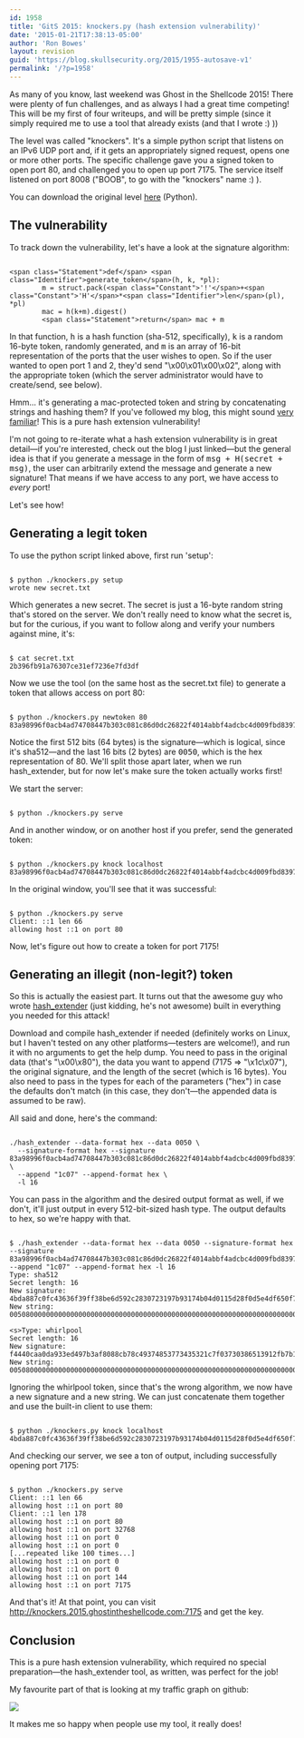 ```yaml
---
id: 1958
title: 'GitS 2015: knockers.py (hash extension vulnerability)'
date: '2015-01-21T17:38:13-05:00'
author: 'Ron Bowes'
layout: revision
guid: 'https://blog.skullsecurity.org/2015/1955-autosave-v1'
permalink: '/?p=1958'
---
```


As many of you know, last weekend was Ghost in the Shellcode 2015! There were plenty of fun challenges, and as always I had a great time competing! This will be my first of four writeups, and will be pretty simple (since it simply required me to use a tool that already exists (and that I wrote :) ))

The level was called "knockers". It's a simple python script that listens on an IPv6 UDP port and, if it gets an appropriately signed request, opens one or more other ports. The specific challenge gave you a signed token to open port 80, and challenged you to open up port 7175. The service itself listened on port 8008 ("BOOB", to go with the "knockers" name :) ).

You can download the original level [here](https://blogdata.skullsecurity.org/knockers.py) (Python).

## The vulnerability

To track down the vulnerability, let's have a look at the signature algorithm:

```

<span class="Statement">def</span> <span class="Identifier">generate_token</span>(h, k, *pl):
        m = struct.pack(<span class="Constant">'!'</span>+<span class="Constant">'H'</span>*<span class="Identifier">len</span>(pl), *pl)
        mac = h(k+m).digest()
        <span class="Statement">return</span> mac + m
```

In that function, <tt>h</tt> is a hash function (sha-512, specifically), <tt>k</tt> is a random 16-byte token, randomly generated, and <tt>m</tt> is an array of 16-bit representation of the ports that the user wishes to open. So if the user wanted to open port 1 and 2, they'd send "\\x00\\x01\\x00\\x02", along with the appropriate token (which the server administrator would have to create/send, see below).

Hmm... it's generating a mac-protected token and string by concatenating strings and hashing them? If you've followed my blog, this might sound [very familiar](2012/everything-you-need-to-know-about-hash-length-extension-attacks)! This is a pure hash extension vulnerability!

I'm not going to re-iterate what a hash extension vulnerability is in great detail—if you're interested, check out the blog I just linked—but the general idea is that if you generate a message in the form of <tt>msg + H(secret + msg)</tt>, the user can arbitrarily extend the message and generate a new signature! That means if we have access to any port, we have access to *every* port!

Let's see how!

## Generating a legit token

To use the python script linked above, first run 'setup':

```

$ python ./knockers.py setup
wrote new secret.txt
```

Which generates a new secret. The secret is just a 16-byte random string that's stored on the server. We don't really need to know what the secret is, but for the curious, if you want to follow along and verify your numbers against mine, it's:

```

$ cat secret.txt
2b396fb91a76307ce31ef7236e7fd3df
```

Now we use the tool (on the same host as the secret.txt file) to generate a token that allows access on port 80:

```

$ python ./knockers.py newtoken 80
83a98996f0acb4ad74708447b303c081c86d0dc26822f4014abbf4adcbc4d009fbd8397aad82618a6d45de8d944d384542072d7a0f0cdb76b51e512d88de3eb20050
```

Notice the first 512 bits (64 bytes) is the signature—which is logical, since it's sha512—and the last 16 bits (2 bytes) are <tt>0050</tt>, which is the hex representation of 80. We'll split those apart later, when we run hash\_extender, but for now let's make sure the token actually works first!

We start the server:

```

$ python ./knockers.py serve
```

And in another window, or on another host if you prefer, send the generated token:

```

$ python ./knockers.py knock localhost 83a98996f0acb4ad74708447b303c081c86d0dc26822f4014abbf4adcbc4d009fbd8397aad82618a6d45de8d944d384542072d7a0f0cdb76b51e512d88de3eb20050
```

In the original window, you'll see that it was successful:

```

$ python ./knockers.py serve
Client: ::1 len 66
allowing host ::1 on port 80
```

Now, let's figure out how to create a token for port 7175!

## Generating an illegit (non-legit?) token

So this is actually the easiest part. It turns out that the awesome guy who wrote [hash\_extender](https://github.com/iagox86/hash_extender) (just kidding, he's not awesome) built in everything you needed for this attack!

Download and compile hash\_extender if needed (definitely works on Linux, but I haven't tested on any other platforms—testers are welcome!), and run it with no arguments to get the help dump. You need to pass in the original data (that's "\\x00\\x80"), the data you want to append (7175 => "\\x1c\\x07"), the original signature, and the length of the secret (which is 16 bytes). You also need to pass in the types for each of the parameters ("hex") in case the defaults don't match (in this case, they don't—the appended data is assumed to be raw).

All said and done, here's the command:

```

./hash_extender --data-format hex --data 0050 \
  --signature-format hex --signature 83a98996f0acb4ad74708447b303c081c86d0dc26822f4014abbf4adcbc4d009fbd8397aad82618a6d45de8d944d384542072d7a0f0cdb76b51e512d88de3eb2 \
  --append "1c07" --append-format hex \
  -l 16
```

You can pass in the algorithm and the desired output format as well, if we don't, it'll just output in every 512-bit-sized hash type. The output defaults to hex, so we're happy with that.

```

$ ./hash_extender --data-format hex --data 0050 --signature-format hex --signature 83a98996f0acb4ad74708447b303c081c86d0dc26822f4014abbf4adcbc4d009fbd8397aad82618a6d45de8d944d384542072d7a0f0cdb76b51e512d88de3eb2 --append "1c07" --append-format hex -l 16
Type: sha512
Secret length: 16
New signature: 4bda887c0fc43636f39ff38be6d592c2830723197b93174b04d0115d28f0d5e4df650f7c48d64f7ca26ef94c3387f0ca3bf606184c4524600557c7de36f1d894
New string: 005080000000000000000000000000000000000000000000000000000000000000000000000000000000000000000000000000000000000000000000000000000000000000000000000000000000000000000000000000000000000000000000000000000000000000000000000000901c07

<s>Type: whirlpool
Secret length: 16
New signature: f4440caa0da933ed497b3af8088cb78c49374853773435321c7f03730386513912fb7b165121c9d5fb0cb2b8a5958176c4abec35034c2041315bf064de26a659
New string: 0050800000000000000000000000000000000000000000000000000000000000000000000000000000000000000000901c07</s>
```

Ignoring the whirlpool token, since that's the wrong algorithm, we now have a new signature and a new string. We can just concatenate them together and use the built-in client to use them:

```

$ python ./knockers.py knock localhost 4bda887c0fc43636f39ff38be6d592c2830723197b93174b04d0115d28f0d5e4df650f7c48d64f7ca26ef94c3387f0ca3bf606184c4524600557c7de36f1d894005080000000000000000000000000000000000000000000000000000000000000000000000000000000000000000000000000000000000000000000000000000000000000000000000000000000000000000000000000000000000000000000000000000000000000000000000000901c07
```

And checking our server, we see a ton of output, including successfully opening port 7175:

```

$ python ./knockers.py serve
Client: ::1 len 66
allowing host ::1 on port 80
Client: ::1 len 178
allowing host ::1 on port 80
allowing host ::1 on port 32768
allowing host ::1 on port 0
allowing host ::1 on port 0
[...repeated like 100 times...]
allowing host ::1 on port 0
allowing host ::1 on port 0
allowing host ::1 on port 144
allowing host ::1 on port 7175
```

And that's it! At that point, you can visit http://knockers.2015.ghostintheshellcode.com:7175 and get the key.

## Conclusion

This is a pure hash extension vulnerability, which required no special preparation—the hash\_extender tool, as written, was perfect for the job!

My favourite part of that is looking at my traffic graph on github:

![](https://blogdata.skullsecurity.org/knockers-graph.png)

It makes me so happy when people use my tool, it really does!
